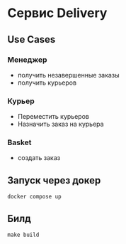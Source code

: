 # Сервис Delivery

## Use Cases

### Менеджер
- получить незавершенные заказы
- получить курьеров

### Курьер
- Переместить курьеров
- Назначить заказ на курьера

### Basket
- создать заказ


## Запуск через докер

```shell
docker compose up
```

## Билд

```shell
make build
```